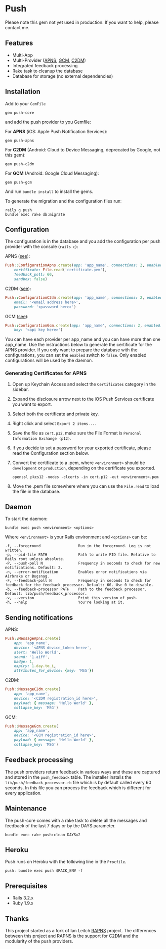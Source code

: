 # Push

Please note this gem not yet used in production. If you want to help, please contact me.

## Features

* Multi-App
* Multi-Provider ([APNS](https://github.com/tompesman/push-apns), [GCM](https://github.com/tompesman/push-gcm), [C2DM](https://github.com/tompesman/push-c2dm))
* Integrated feedback processing
* Rake task to cleanup the database
* Database for storage (no external dependencies)

## Installation

Add to your `GemFile`

    gem push-core

and add the push provider to you Gemfile:

For __APNS__ (iOS: Apple Push Notification Services):

    gem push-apns
    
For __C2DM__ (Android: Cloud to Device Messaging, deprecated by Google, not this gem):

    gem push-c2dm

For __GCM__ (Android: Google Cloud Messaging):

    gem push-gcm

And run `bundle install` to install the gems.

To generate the migration and the configuration files run:

    rails g push
    bundle exec rake db:migrate

## Configuration

The configuration is in the database and you add the configuration per push provider with the console (`rails c`):

APNS ([see](https://github.com/tompesman/push-core#generating-certificates)):
```ruby
Push::ConfigurationApns.create(app: 'app_name', connections: 2, enabled: true,
    certificate: File.read('certificate.pem'),
    feedback_poll: 60,
    sandbox: false)
```

C2DM ([see](https://developers.google.com/android/c2dm/)):
```ruby
Push::ConfigurationC2dm.create(app: 'app_name', connections: 2, enabled: true,
    email: '<email address here>',
    password: '<password here>')
```

GCM ([see](http://developer.android.com/guide/google/gcm/gs.html)):
```ruby
Push::ConfigurationGcm.create(app: 'app_name', connections: 2, enabled: true,
    key: '<api key here>')
```

You can have each provider per app_name and you can have more than one app_name. Use the instructions below to generate the certificate for the APNS provider. If you only want to prepare the database with the configurations, you can set the `enabled` switch to `false`. Only enabled configurations will be used by the daemon.

### Generating Certificates for APNS

1. Open up Keychain Access and select the `Certificates` category in the sidebar.
2. Expand the disclosure arrow next to the iOS Push Services certificate you want to export.
3. Select both the certificate and private key.
4. Right click and select `Export 2 items...`.
5. Save the file as `cert.p12`, make sure the File Format is `Personal Information Exchange (p12)`.
6. If you decide to set a password for your exported certificate, please read the Configuration section below.
7. Convert the certificate to a .pem, where `<environment>` should be `development` or `production`, depending on the certificate you exported.

    `openssl pkcs12 -nodes -clcerts -in cert.p12 -out <environment>.pem`
      
8. Move the .pem file somewhere where you can use the `File.read` to load the file in the database.

## Daemon

To start the daemon:

    bundle exec push <environment> <options>
    
Where `<environment>` is your Rails environment and `<options>` can be:

    -f, --foreground                 Run in the foreground. Log is not written.
    -p, --pid-file PATH              Path to write PID file. Relative to Rails root unless absolute.
    -P, --push-poll N                Frequency in seconds to check for new notifications. Default: 2.
    -n, --error-notification         Enables error notifications via Airbrake or Bugsnag.
    -F, --feedback-poll N            Frequency in seconds to check for feedback for the feedback processor. Default: 60. Use 0 to disable.
    -b, --feedback-processor PATH    Path to the feedback processor. Default: lib/push/feedback_processor.
    -v, --version                    Print this version of push.
    -h, --help                       You're looking at it.


## Sending notifications
APNS:
```ruby
Push::MessageApns.create(
    app: 'app_name',
    device: '<APNS device_token here>',
    alert: 'Hello World',
    sound: '1.aiff',
    badge: 1,
    expiry: 1.day.to_i, 
    attributes_for_device: {key: 'MSG'})
```
C2DM:
```ruby
Push::MessageC2dm.create(
    app: 'app_name',
    device: '<C2DM registration_id here>',
    payload: { message: 'Hello World' },
    collapse_key: 'MSG')
```

GCM:
```ruby
Push::MessageGcm.create(
    app: 'app_name',
    device: '<GCM registration_id here>',
    payload: { message: 'Hello World' },
    collapse_key: 'MSG')
```

## Feedback processing

The push providers return feedback in various ways and these are captured and stored in the `push_feedback` table. The installer installs the `lib/push/feedback_processor.rb` file which is by default called every 60 seconds. In this file you can process the feedback which is different for every application.

## Maintenance

The push-core comes with a rake task to delete all the messages and feedback of the last 7 days or by the DAYS parameter.

    bundle exec rake push:clean DAYS=2

## Heroku

Push runs on Heroku with the following line in the `Procfile`.

    push: bundle exec push $RACK_ENV -f

## Prerequisites

* Rails 3.2.x
* Ruby 1.9.x

## Thanks

This project started as a fork of Ian Leitch [RAPNS](https://github.com/ileitch/rapns) project. The differences between this project and RAPNS is the support for C2DM and the modularity of the push providers.
